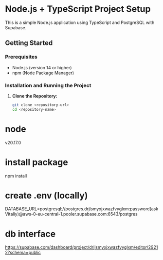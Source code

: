 # Node.js + TypeScript Project Setup

This is a simple Node.js application using TypeScript and PostgreSQL with Supabase.

## Getting Started

### Prerequisites

- Node.js (version 14 or higher)
- npm (Node Package Manager)

### Installation and Running the Project

1. **Clone the Repository:**

   ```bash
   git clone <repository-url>
   cd <repository-name>


# node 
v20.17.0 

# install package 
npm install

# create .env (locally)
DATABASE_URL=postgresql://postgres.drjlsmyxjxwazfvyglxm:password(askVitaliy)@aws-0-eu-central-1.pooler.supabase.com:6543/postgres

# db interface
https://supabase.com/dashboard/project/drjlsmyxjxwazfvyglxm/editor/29212?schema=public


